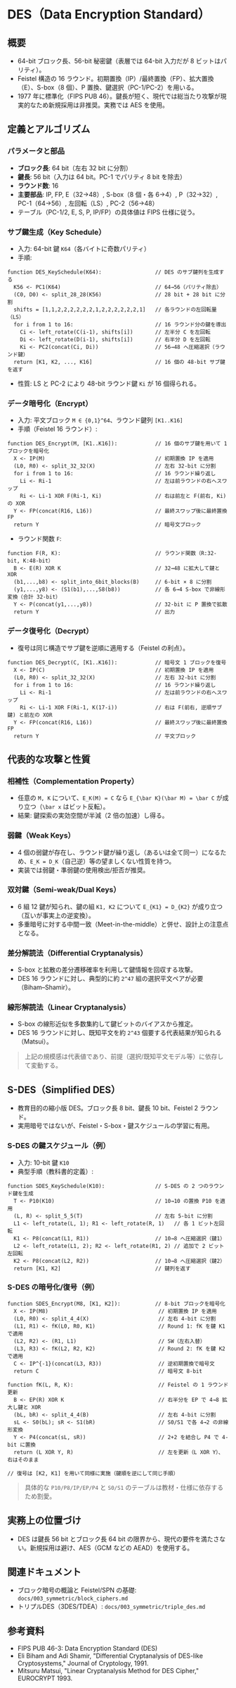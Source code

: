 # DES（Data Encryption Standard）

## 概要

- 64-bit ブロック長、56-bit 秘密鍵（表層では 64-bit 入力だが 8 ビットはパリティ）。
- Feistel 構造の 16 ラウンド。初期置換（IP）/最終置換（FP）、拡大置換（E）、S-box（8 個）、P 置換、鍵選択（PC-1/PC-2）を用いる。
- 1977 年に標準化（FIPS PUB 46）。鍵長が短く、現代では総当たり攻撃が現実的なため新規採用は非推奨。実務では AES を使用。

## 定義とアルゴリズム

### パラメータと部品
- **ブロック長**: 64 bit（左右 32 bit に分割）
- **鍵長**: 56 bit（入力は 64 bit。PC-1 でパリティ 8 bit を除去）
- **ラウンド数**: 16
- **主要部品**: IP, FP, E（32→48）, S-box（8 個・各 6→4）, P（32→32）, PC-1（64→56）, 左回転（LS）, PC-2（56→48）
- テーブル（PC-1/2, E, S, P, IP/FP）の具体値は FIPS 仕様に従う。

### サブ鍵生成（Key Schedule）
- 入力: 64-bit 鍵 `K64`（各バイトに奇数パリティ）
- 手順:

```text
function DES_KeySchedule(K64):                 // DES のサブ鍵列を生成する
  K56 <- PC1(K64)                              // 64→56（パリティ除去）
  (C0, D0) <- split_28_28(K56)                 // 28 bit + 28 bit に分割
  shifts = [1,1,2,2,2,2,2,2,1,2,2,2,2,2,2,1]   // 各ラウンドの左回転量（LS）
  for i from 1 to 16:                          // 16 ラウンド分の鍵を導出
    Ci <- left_rotate(C(i-1), shifts[i])       // 左半分 C を左回転
    Di <- left_rotate(D(i-1), shifts[i])       // 右半分 D を左回転
    Ki <- PC2(concat(Ci, Di))                  // 56→48 へ圧縮選択（ラウンド鍵）
  return [K1, K2, ..., K16]                    // 16 個の 48-bit サブ鍵を返す
```

- 性質: LS と PC-2 により 48-bit ラウンド鍵 `Ki` が 16 個得られる。

### データ暗号化（Encrypt）
- 入力: 平文ブロック `M ∈ {0,1}^64`、ラウンド鍵列 `[K1..K16]`
- 手順（Feistel 16 ラウンド）:

```text
function DES_Encrypt(M, [K1..K16]):            // 16 個のサブ鍵を用いて 1 ブロックを暗号化
  X <- IP(M)                                   // 初期置換 IP を適用
  (L0, R0) <- split_32_32(X)                   // 左右 32-bit に分割
  for i from 1 to 16:                          // 16 ラウンド繰り返し
    Li <- Ri-1                                 // 左は前ラウンドの右へスワップ
    Ri <- Li-1 XOR F(Ri-1, Ki)                 // 右は前左と F(前右, Ki) の XOR
  Y <- FP(concat(R16, L16))                    // 最終スワップ後に最終置換 FP
  return Y                                     // 暗号文ブロック
```

- ラウンド関数 `F`:

```text
function F(R, K):                              // ラウンド関数（R:32-bit, K:48-bit）
  B <- E(R) XOR K                              // 32→48 に拡大して鍵と XOR
  (b1,...,b8) <- split_into_6bit_blocks(B)     // 6-bit × 8 に分割
  (y1,...,y8) <- (S1(b1),...,S8(b8))           // 各 6→4 S-box で非線形変換（合計 32-bit）
  Y <- P(concat(y1,...,y8))                    // 32-bit に P 置換で拡散
  return Y                                     // 出力
```

### データ復号化（Decrypt）
- 復号は同じ構造でサブ鍵を逆順に適用する（Feistel の利点）。

```text
function DES_Decrypt(C, [K1..K16]):            // 暗号文 1 ブロックを復号
  X <- IP(C)                                   // 初期置換 IP を適用
  (L0, R0) <- split_32_32(X)                   // 左右 32-bit に分割
  for i from 1 to 16:                          // 16 ラウンド繰り返し
    Li <- Ri-1                                 // 左は前ラウンドの右へスワップ
    Ri <- Li-1 XOR F(Ri-1, K(17-i))            // 右は F(前右, 逆順サブ鍵) と前左の XOR
  Y <- FP(concat(R16, L16))                    // 最終スワップ後に最終置換 FP
  return Y                                     // 平文ブロック
```

## 代表的な攻撃と性質

### 相補性（Complementation Property）
- 任意の `M, K` について、`E_K(M) = C` なら `E_{\bar K}(\bar M) = \bar C` が成り立つ（`\bar x` はビット反転）。
- 結果: 鍵探索の実効空間が半減（2 倍の加速）し得る。

### 弱鍵（Weak Keys）
- 4 個の弱鍵が存在し、ラウンド鍵が繰り返し（あるいは全て同一）になるため、`E_K = D_K`（自己逆）等の望ましくない性質を持つ。
- 実装では弱鍵・準弱鍵の使用検出/拒否が推奨。

### 双対鍵（Semi-weak/Dual Keys）
- 6 組 12 鍵が知られ、鍵の組 `K1, K2` について `E_{K1} = D_{K2}` が成り立つ（互いが事実上の逆変換）。
- 多重暗号に対する中間一致（Meet-in-the-middle）と併せ、設計上の注意点となる。

### 差分解読法（Differential Cryptanalysis）
- S-box と拡散の差分遷移確率を利用して鍵情報を回収する攻撃。
- DES 16 ラウンドに対し、典型的に約 `2^47` 組の選択平文ペアが必要（Biham–Shamir）。

### 線形解読法（Linear Cryptanalysis）
- S-box の線形近似を多数集約して鍵ビットのバイアスから推定。
- DES 16 ラウンドに対し、既知平文を約 `2^43` 個要する代表結果が知られる（Matsui）。

> 上記の規模感は代表値であり、前提（選択/既知平文モデル等）に依存して変動する。

## S-DES（Simplified DES）
- 教育目的の縮小版 DES。ブロック長 8 bit、鍵長 10 bit、Feistel 2 ラウンド。
- 実用暗号ではないが、Feistel・S-box・鍵スケジュールの学習に有用。

### S-DES の鍵スケジュール（例）
- 入力: 10-bit 鍵 `K10`
- 典型手順（教科書的定義）:

```text
function SDES_KeySchedule(K10):                // S-DES の 2 つのラウンド鍵を生成
  T <- P10(K10)                                // 10→10 の置換 P10 を適用
  (L, R) <- split_5_5(T)                       // 左右 5-bit に分割
  L1 <- left_rotate(L, 1); R1 <- left_rotate(R, 1)   // 各 1 ビット左回転
  K1 <- P8(concat(L1, R1))                     // 10→8 へ圧縮選択（鍵1）
  L2 <- left_rotate(L1, 2); R2 <- left_rotate(R1, 2) // 追加で 2 ビット左回転
  K2 <- P8(concat(L2, R2))                     // 10→8 へ圧縮選択（鍵2）
  return [K1, K2]                              // 鍵列を返す
```

### S-DES の暗号化/復号（例）

```text
function SDES_Encrypt(M8, [K1, K2]):           // 8-bit ブロックを暗号化
  X <- IP(M8)                                   // 初期置換 IP を適用
  (L0, R0) <- split_4_4(X)                      // 左右 4-bit に分割
  (L1, R1) <- fK(L0, R0, K1)                    // Round 1: fK を鍵 K1 で適用
  (L2, R2) <- (R1, L1)                          // SW（左右入替）
  (L3, R3) <- fK(L2, R2, K2)                    // Round 2: fK を鍵 K2 で適用
  C <- IP^{-1}(concat(L3, R3))                  // 逆初期置換で暗号文
  return C                                      // 暗号文 8-bit

function fK(L, R, K):                           // Feistel の 1 ラウンド更新
  B <- EP(R) XOR K                              // 右半分を EP で 4→8 拡大し鍵と XOR
  (bL, bR) <- split_4_4(B)                      // 左右 4-bit に分割
  sL <- S0(bL); sR <- S1(bR)                    // S0/S1 で各 4→2 の非線形変換
  Y <- P4(concat(sL, sR))                       // 2+2 を結合し P4 で 4-bit に置換
  return (L XOR Y, R)                           // 左を更新（L XOR Y）、右はそのまま

// 復号は [K2, K1] を用いて同様に実施（鍵順を逆にして同じ手順）
```

> 具体的な `P10/P8/IP/EP/P4` と `S0/S1` のテーブルは教材・仕様に依存するため割愛。

## 実務上の位置づけ
- DES は鍵長 56 bit とブロック長 64 bit の限界から、現代の要件を満たさない。新規採用は避け、AES（GCM などの AEAD）を使用する。

## 関連ドキュメント
- ブロック暗号の概論と Feistel/SPN の基礎: `docs/003_symmetric/block_ciphers.md`
- トリプルDES（3DES/TDEA）: `docs/003_symmetric/triple_des.md`

## 参考資料
- FIPS PUB 46-3: Data Encryption Standard (DES)
- Eli Biham and Adi Shamir, "Differential Cryptanalysis of DES-like Cryptosystems," Journal of Cryptology, 1991.
- Mitsuru Matsui, "Linear Cryptanalysis Method for DES Cipher," EUROCRYPT 1993.
